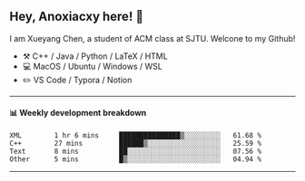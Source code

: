 <!--
**Anoxiacxy/Anoxiacxy** is a ✨ _special_ ✨ repository because its `README.md` (this file) appears on your GitHub profile.

Here are some ideas to get you started:

- 🔭 I’m currently working on ...
- 🌱 I’m currently learning ...
- 👯 I’m looking to collaborate on ...
- 🤔 I’m looking for help with ...
- 💬 Ask me about ...
- 📫 How to reach me: ...
- 😄 Pronouns: ...
- ⚡ Fun fact: ...
-->

## Hey, Anoxiacxy here! :wave:

I am Xueyang Chen, a student of ACM class at SJTU. Welcone to my Github!

-   :hammer_and_pick: C++ / Java / Python / LaTeX / HTML
-   :computer: MacOS / Ubuntu / Windows / WSL
-   :pencil2: VS Code / Typora / Notion



<!--
#### :sparkles: My followers
-->

<!--START_SECTION:top-followers-->
<!--END_SECTION:top-followers-->

---

#### :bar_chart: Weekly development breakdown

<!--START_SECTION:waka-->

```text
XML        1 hr 6 mins     ███████████████▒░░░░░░░░░   61.68 %
C++        27 mins         ██████▒░░░░░░░░░░░░░░░░░░   25.59 %
Text       8 mins          ██░░░░░░░░░░░░░░░░░░░░░░░   07.56 %
Other      5 mins          █▒░░░░░░░░░░░░░░░░░░░░░░░   04.94 %
```

<!--END_SECTION:waka-->

---
